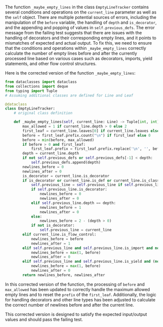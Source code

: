 The function `_maybe_empty_lines` in the class `EmptyLineTracker` contains several conditions and operations on the `current_line` parameter as well as the `self` object. There are multiple potential sources of errors, including the manipulation of the `before` variable, the handling of `depth` and `is_decorator`, and the appending and popping of values in `self.previous_defs`.
The error message from the failing test suggests that there are issues with the handling of decorators and their corresponding empty lines, and it points to mismatches of expected and actual output. 
To fix this, we need to ensure that the conditions and operations within `_maybe_empty_lines` correctly calculate the number of empty lines before and after the currently processed line based on various cases such as decorators, imports, yield statements, and other flow control structures.

Here is the corrected version of the function `_maybe_empty_lines`:

```python
from dataclasses import dataclass
from collections import deque
from typing import Tuple
# Assuming additional classes are defined for Line and Leaf

@dataclass
class EmptyLineTracker:
    # original class definition

    def _maybe_empty_lines(self, current_line: Line) -> Tuple[int, int]:
        max_allowed = 1 if current_line.depth > 0 else 2
        first_leaf = current_line.leaves[0] if current_line.leaves else None
        before = first_leaf.prefix.count("\n") if first_leaf else 0
        before = min(before, max_allowed)
        if before > 0 and first_leaf: 
            first_leaf.prefix = first_leaf.prefix.replace('\n', '', before)
        depth = current_line.depth
        if not self.previous_defs or self.previous_defs[-1] < depth:
            self.previous_defs.append(depth)
        newlines_before = 0
        newlines_after = 0
        is_decorator = current_line.is_decorator
        if is_decorator or current_line.is_def or current_line.is_class:
            self.previous_line = self.previous_line if self.previous_line else current_line
            if self.previous_line.is_decorator:
                newlines_before = 0
                newlines_after = 0
            elif self.previous_line.depth == depth:
                newlines_before = 1
                newlines_after = 0
            else:
                newlines_before = 2 - (depth > 0)
            if not is_decorator:
                self.previous_line = current_line
        elif current_line.is_flow_control:
            newlines_before = before
            newlines_after = 1
        elif self.previous_line and self.previous_line.is_import and not current_line.is_import and depth == self.previous_line.depth:
            newlines_before = max(1, before)
            newlines_after = 0
        elif self.previous_line and self.previous_line.is_yield and (not current_line.is_yield or depth != self.previous_line.depth):
            newlines_before = max(1, before)
            newlines_after = 0
        return newlines_before, newlines_after
```

In this corrected version of the function, the processing of `before` and `max_allowed` has been updated to correctly handle the maximum allowed empty lines and to reset the `prefix` of the `first_leaf`. Additionally, the logic for handling decorators and other line types has been adjusted to calculate the correct number of newlines before and after the current line.

This corrected version is designed to satisfy the expected input/output values and should pass the failing test.